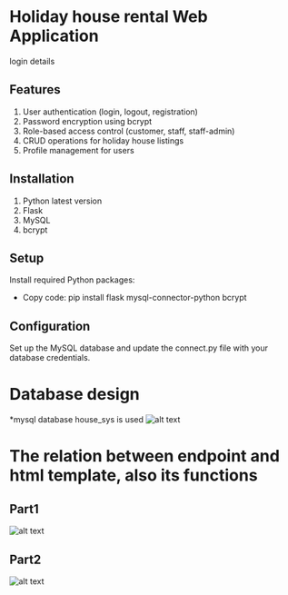
# Holiday house rental Web Application



login details

## Features
1. User authentication (login, logout, registration)
2. Password encryption using bcrypt
3. Role-based access control (customer, staff, staff-admin)
4. CRUD operations for holiday house listings
5. Profile management for users

## Installation

1. Python latest version
2. Flask
3. MySQL
4. bcrypt


## Setup
Install required Python packages:

* Copy code: 
pip install flask mysql-connector-python bcrypt

## Configuration
Set up the MySQL database and update the connect.py file with your database credentials.

# Database design
*mysql database house_sys is used
![alt text](https://github.com/WeiZhang0317/639-assignment1/blob/main/flask-login%20-%20Hashing/flask-login%20-%20Hashing/static/readme1.jpg)

# The relation between endpoint and html template, also its functions
## Part1  
![alt text](https://github.com/WeiZhang0317/639-assignment1/blob/main/flask-login%20-%20Hashing/flask-login%20-%20Hashing/static/readme2.jpg)

## Part2  
![alt text](https://github.com/WeiZhang0317/639-assignment1/blob/main/flask-login%20-%20Hashing/flask-login%20-%20Hashing/static/readme3.jpg)
